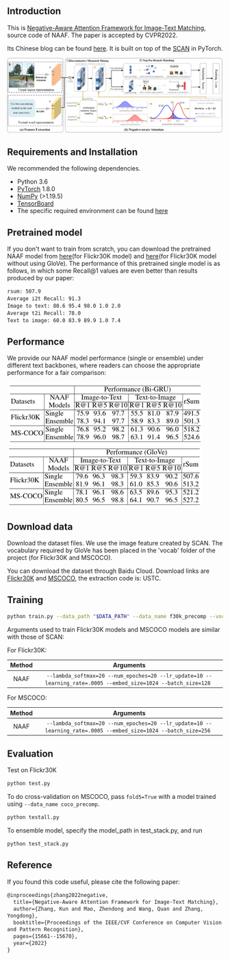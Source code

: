 ## Introduction
This is [Negative-Aware Attention Framework for Image-Text Matching](https://www.researchgate.net/publication/360642414_Negative-Aware_Attention_Framework_for_Image-Text_Matching), source code of NAAF. The paper is accepted by CVPR2022.

Its Chinese blog can be found [here](https://www.cnblogs.com/lemonzhang/p/16456403.html). It is built on top of the [SCAN](https://github.com/kuanghuei/SCAN) in PyTorch. 

![image](https://github.com/CrossmodalGroup/NAAF/blob/main/Framework%20Overview.jpg)
## Requirements and Installation
We recommended the following dependencies.

* Python 3.6
* [PyTorch](http://pytorch.org/) 1.8.0
* [NumPy](http://www.numpy.org/) (>1.19.5)
* [TensorBoard](https://github.com/TeamHG-Memex/tensorboard_logger)
* The specific required environment can be found [here](https://drive.google.com/file/d/1jLhd1GU6W3YrKeADM5g4qQxJoYt1lXx5/view?usp=sharing)

## Pretrained model
If you don't want to train from scratch, you can download the pretrained NAAF model from [here](https://drive.google.com/file/d/1e3I5Uk2UGHPql4KLIrQW5L7ek3ih34rh/view?usp=sharing)(for Flickr30K model) and [here](https://drive.google.com/file/d/1NpZZYXmmejgd_nam79IdETSYIuRjo-7p/view?usp=sharing)(for Flickr30K model without using GloVe). The performance of this pretrained single model is as follows, in which some Recall@1 values are even better than results produced by our paper:
```bash
rsum: 507.9
Average i2t Recall: 91.3
Image to text: 80.6 95.4 98.0 1.0 2.0
Average t2i Recall: 78.0
Text to image: 60.0 83.9 89.9 1.0 7.4
```
## Performance
We provide our NAAF model performance (single or ensemble) under different text backbones, where readers can choose the appropriate performance for a fair comparison:

![image](https://github.com/CrossmodalGroup/NAAF/blob/main/Performance-Bi-GRU.png)
![image](https://github.com/CrossmodalGroup/NAAF/blob/main/Performance-GloVe.png)

## Download data
Download the dataset files. We use the image feature created by SCAN. The vocabulary required by GloVe has been placed in the 'vocab' folder of the project (for Flickr30K and MSCOCO).

You can download the dataset through Baidu Cloud. Download links are [Flickr30K]( https://pan.baidu.com/s/1Fr_bviuWLcrJ9MiiRn_H2Q) and [MSCOCO]( https://pan.baidu.com/s/1vp3gtQhT7GO0PQACBSnOrQ), the extraction code is: USTC. 

## Training

```bash
python train.py --data_path "$DATA_PATH" --data_name f30k_precomp --vocab_path "$VOCAB_PATH" --logger_name runs/log --logg_path runs/runX/logs --model_name "$MODEL_PATH" 
```

Arguments used to train Flickr30K models and MSCOCO models are similar with those of SCAN:

For Flickr30K:

| Method      | Arguments |
| :---------: | :-------: |
|  NAAF   | `--lambda_softmax=20 --num_epoches=20 --lr_update=10 --learning_rate=.0005 --embed_size=1024 --batch_size=128 `|

For MSCOCO:

| Method      | Arguments |
| :---------: | :-------: |
|  NAAF   | `--lambda_softmax=20 --num_epoches=20 --lr_update=10 --learning_rate=.0005 --embed_size=1024 --batch_size=256 `|

## Evaluation

Test on Flickr30K
```bash
python test.py
```

To do cross-validation on MSCOCO, pass `fold5=True` with a model trained using 
`--data_name coco_precomp`.

```bash
python testall.py
```

To ensemble model, specify the model_path in test_stack.py, and run
```bash
python test_stack.py
```

## Reference

If you found this code useful, please cite the following paper:
```
@inproceedings{zhang2022negative,
  title={Negative-Aware Attention Framework for Image-Text Matching},
  author={Zhang, Kun and Mao, Zhendong and Wang, Quan and Zhang, Yongdong},
  booktitle={Proceedings of the IEEE/CVF Conference on Computer Vision and Pattern Recognition},
  pages={15661--15670},
  year={2022}
}
```

